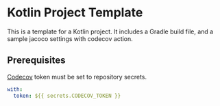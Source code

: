 # Kotlin Project Template

This is a template for a Kotlin project.
It includes a Gradle build file, and a sample jacoco settings with codecov action.

## Prerequisites

[Codecov](https://about.codecov.io/) token must be set to repository secrets.

```yaml
with:
  token: ${{ secrets.CODECOV_TOKEN }}
```
